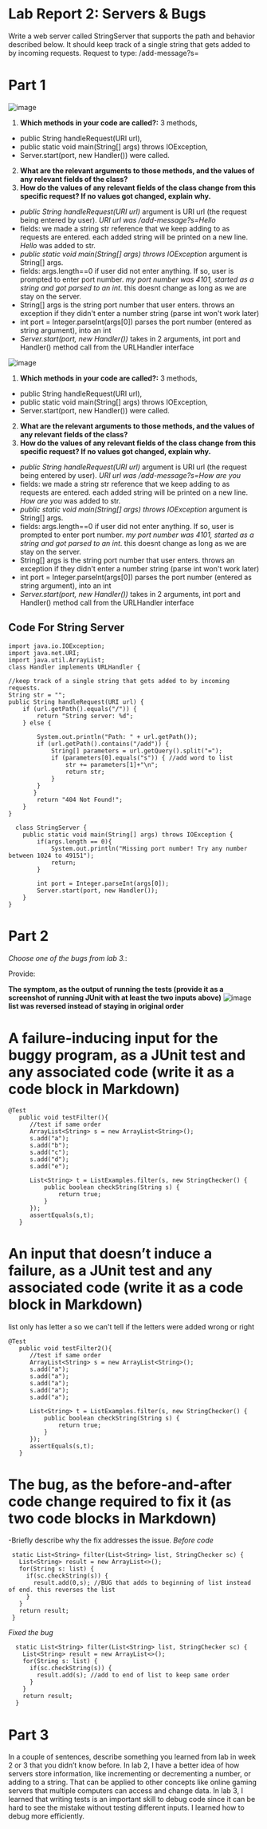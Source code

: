 # Lab Report 2: Servers & Bugs

Write a web server called StringServer that supports the path and behavior described below. 
It should keep track of a single string that gets added to by incoming requests.
Request to type: /add-message?s=<string>

# Part 1
  
![image](https://user-images.githubusercontent.com/122493371/215353277-56937293-4e8a-4bc8-9a58-27a310e798c7.png)
1. **Which methods in your code are called?:** 3 methods,
- public String handleRequest(URI url), 
- public static void main(String[] args) throws IOException,  
- Server.start(port, new Handler()) were called.
2. **What are the relevant arguments to those methods, and the values of any relevant fields of the class?**
3. **How do the values of any relevant fields of the class change from this specific request? If no values got changed, explain why.**
- *public String handleRequest(URI url)* argument is URI url (the request being entered by user). *URI url was /add-message?s=Hello*
- fields: we made a string str reference that we keep adding to as requests are entered. each added string will be printed on a new line. *Hello* was added to str.
- *public static void main(String[] args) throws IOException* argument is String[] args.
- fields: args.length==0 if user did not enter anything. If so, user is prompted to enter port number. *my port number was 4101, started as a string and got parsed to an int*. this doesnt change as long as we are stay on the server.
- String[] args is the string port number that user enters. throws an exception if they didn't enter a number string (parse int won't work later)
- int port = Integer.parseInt(args[0]) parses the port number (entered as string argument), into an int
- *Server.start(port, new Handler())* takes in 2 arguments, int port and Handler() method call from the URLHandler interface  
 


![image](https://user-images.githubusercontent.com/122493371/215353330-719bb1e4-70e2-43b0-aafa-2c1e3608a3af.png)

1. **Which methods in your code are called?:** 3 methods,
- public String handleRequest(URI url), 
- public static void main(String[] args) throws IOException,  
-  Server.start(port, new Handler()) were called.
2. **What are the relevant arguments to those methods, and the values of any relevant fields of the class?**
3. **How do the values of any relevant fields of the class change from this specific request? If no values got changed, explain why.**
- *public String handleRequest(URI url)* argument is URI url (the request being entered by user). *URI url was /add-message?s=How are you*
- fields: we made a string str reference that we keep adding to as requests are entered. each added string will be printed on a new line. *How are you* was added to str.
- *public static void main(String[] args) throws IOException* argument is String[] args.
- fields: args.length==0 if user did not enter anything. If so, user is prompted to enter port number. *my port number was 4101, started as a string and got parsed to an int*. this doesnt change as long as we are stay on the server.
- String[] args is the string port number that user enters. throws an exception if they didn't enter a number string (parse int won't work later)
- int port = Integer.parseInt(args[0]) parses the port number (entered as string argument), into an int
- *Server.start(port, new Handler())* takes in 2 arguments, int port and Handler() method call from the URLHandler interface  
  
  
## Code For String Server
  
```
import java.io.IOException;
import java.net.URI;
import java.util.ArrayList;
class Handler implements URLHandler {

//keep track of a single string that gets added to by incoming requests.
String str = ""; 
public String handleRequest(URI url) {
    if (url.getPath().equals("/")) {
        return "String server: %d";
    } else {

        System.out.println("Path: " + url.getPath());
        if (url.getPath().contains("/add")) {
            String[] parameters = url.getQuery().split("=");
            if (parameters[0].equals("s")) { //add word to list
                str += parameters[1]+"\n";
                return str;
            }
        }
       }
        return "404 Not Found!";
    }
}
```

```
  class StringServer {
    public static void main(String[] args) throws IOException {
        if(args.length == 0){
            System.out.println("Missing port number! Try any number between 1024 to 49151");
            return;
        }

        int port = Integer.parseInt(args[0]);
        Server.start(port, new Handler());
    }
}
```

# Part 2
 
*Choose one of the bugs from lab 3.*: 

Provide:
 
**The symptom, as the output of running the tests (provide it as a screenshot of running JUnit with at least the two inputs above)**
![image](https://user-images.githubusercontent.com/122493371/215666422-21916a2e-d172-4573-8d73-cd4b0dc02615.png)
  **list was reversed instead of staying in original order**

  # A failure-inducing input for the buggy program, as a JUnit test and any associated code (write it as a code block in Markdown)
  ```
  @Test
     public void testFilter(){
        //test if same order
        ArrayList<String> s = new ArrayList<String>();
        s.add("a");
        s.add("b");
        s.add("c");
        s.add("d");
        s.add("e");

        List<String> t = ListExamples.filter(s, new StringChecker() {
            public boolean checkString(String s) {
                return true; 
            }
        }); 
        assertEquals(s,t);
     }
  ```
  
  
  # An input that doesn’t induce a failure, as a JUnit test and any associated code (write it as a code block in Markdown)
  list only has letter a so we can't tell if the letters were added wrong or right
  
  ```
  @Test
     public void testFilter2(){
        //test if same order
        ArrayList<String> s = new ArrayList<String>();
        s.add("a");
        s.add("a");
        s.add("a");
        s.add("a");
        s.add("a");

        List<String> t = ListExamples.filter(s, new StringChecker() {
            public boolean checkString(String s) {
                return true; 
            }
        }); 
        assertEquals(s,t);
     }
  ```
  
# The bug, as the before-and-after code change required to fix it (as two code blocks in Markdown)
  
-Briefly describe why the fix addresses the issue.
*Before code*
 ```
  static List<String> filter(List<String> list, StringChecker sc) {
    List<String> result = new ArrayList<>();
    for(String s: list) {
      if(sc.checkString(s)) {
        result.add(0,s); //BUG that adds to beginning of list instead of end. this reverses the list
      }
    }
    return result;
  }
  ```
  
*Fixed the bug*
```
  static List<String> filter(List<String> list, StringChecker sc) {
    List<String> result = new ArrayList<>();
    for(String s: list) {
      if(sc.checkString(s)) {
        result.add(s); //add to end of list to keep same order
      }
    }
    return result;
  }
  ```

# Part 3

In a couple of sentences, describe something you learned from lab in week 2 or 3 that you didn’t know before.
  In lab 2,  I have a better idea of how servers store information, like incrementing or decrementing a number, or adding to a string. That can be applied to other concepts like online gaming servers that multiple computers can access and change data. 
In lab 3, I learned that writing tests is an important skill to debug code since it can be hard to see the mistake without testing different inputs.
  I learned how to debug more efficiently. 
